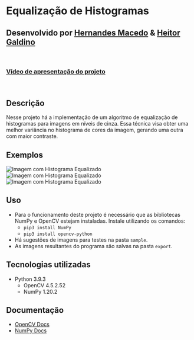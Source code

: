# Equalização de Histogramas

## Desenvolvido por [Hernandes Macedo](https://github.com/hernandesmacedo) & [Heitor Galdino](https://github.com/h80r)
  &nbsp;
### [Vídeo de apresentação do projeto](https://youtu.be/cspS9S2HCPM)
  &nbsp;

## Descrição
Nesse projeto há a implementação de um algoritmo de equalização de histogramas para imagens em níveis de cinza. Essa técnica visa obter uma melhor variância no histograma de cores da imagem, gerando uma outra com maior contraste.

## Exemplos

  ![Imagem com Histograma Equalizado](https://lh3.googleusercontent.com/IQ_hWkxqguI9xGwkGJihFOpS9_NlnwV50272PR_tzbD56bxyDGHPuZC3PLD6TvQ5g7gBOYcc4xluxJLyiJG-ygJdf76lhSHxYpb9YXofathQsI4KOszFvPH5ez1w7V0eIe7t8jcA0gZmTSkPkESD0ZQtPvTojyvRHKsqTrX-Ji3Ye7fif-jxq85UlEfo1Qpom9ux2NBX92NYsYb1V98GQPZVdlt2EJ38x7Emj7IRpGB9QfFI5gMCuyzWWBOIoodks3ybk-T1cJ_2CaQgPnqNUA6VqsAUlTBfZIpfgQ3jKAeIfx9Qe0ViCoUSI2x-lLzOeyIuBRzPZNT7ubSKUYK7juAkTYHOACujaaLMx_OiW_GWMxvLJEyYRISxh82VTlVi2DCZ9Sp8tff-3oHB8gLArUroWZ7Do2Tf3ro4XJr6P9PgMtX70V3jM0sp8dJwPmkxvt1NQbL70H_bU1lXo2cR5Q0gE6xMkfmXbqSl0eFOcFU0I2pHETp8EPzlOiQGaZe5xzOqzVK_bC-sYJwhxGC14X9u23Zt24T4BCJdqAZORswsDK0JdY7nNX9QxGadRgM4dF0Gm42lTQcTZlOxkoyX6tiWODu_qLHxbEsQXRHy22ZPI_4UZF-h_nmSMlAcpcRQCYU_JStf_HuzsmqhwTKW3cfdWau0BkOe2uX3FYkOuPTs_sgfeWfT6Igb57rIQGygPNKkEe_oiG4qc1vIjUjynKA=w718-h359-no?authuser=0)
  ![Imagem com Histograma Equalizado](https://lh3.googleusercontent.com/gV-CC4WHhlIRPlIT7ARp9BnTFm9uV8ogqhKct492zenOHUBZ3SqTBKiKIG4kn2SHADRa_UPA3VTRGcokQfa2xvO_4xtP_S3TvZZWav8pOBJEVjp1Q_9pp4Jaf99HfgF3iR77iYl6RXLFlGCrxdUWiy7XHeyXT4nvK3Yd2WTmfk__n5EdHwgO9INmkCdvjj_krIp7-1vOhmTeoKKc0VJiYrXmB_PEi1FBDY_-L21Pm8rkFIK6eBqIqqAcT2KiYiT6oHqu0bOlnoOUTDTw48WkwQ2fJvF2O0JwH5w5793m1IUV4jY6Vkuo63Vbe0xXRO4a3okIelSk0MbP_tq5h1QDYHtkHfufbr0Sgi6ySG5qu5hJvoCoaUCVj7TWzBEXq170bK0MFJGSaPhGQ5XQN9O_V7A6GQae-ODyBjy-QB30Qjej-wkHcoWtGtnlVGXI3rp1-qDeGygex4qh_ssdseOfgFDMR-QtInSr6UOQcGeYJ4pgigMtqZPbA4On8V_OaauY3sSkWc4wM4QPHe3h8tGHFgg1nsoCJAicOEg_n-b8OgWCMht2r9uX7ISVJjyoETUKH53EcHIQZcJ2AYI-61AlnabgHxwxy--Y28nG4ELlfhHSzPJ39mHJAJaxL2wZ9hviUyWW3QpUqWNasLnFFznQqFJoehEgb5NDzaU27YEOe4ksyWdguMDLaVCtexaSfoyxMn26zZXY5ZvSZ8Jz-F9KVrk=w512-h256-no?authuser=0)
  ![Imagem com Histograma Equalizado](https://lh3.googleusercontent.com/c0uGtE7U2-RxuTT3ItelQYw1oK0zHOdrkd4V1C2soqeIc5gmJg-XVly_BwxzLCWuEijmkGDr6jFn6Y7t3f6cKoxKXYe93B0roNOJSwdGsARt_CAcFy6c1HRlO6K0psg8JC_xkEFKxCg5pEVwvRJyZxzv5MV-erO5MsrXT0rCZ8IRi8mRQXv0nuLpWsjt58PQxlEUUnsQi2J-VJWoyK4-VlGFntPusd3dPeE__c1fznK32hy8dAtq1QTt1BqGgnCA6K7_Ku1JNH7jHwaMbYDGOMvFsGeNA-RJrwgP_W4-nLOxr_ValHRqSlPkXfW21tGwl4Kf7ECAssnOr3LKRgcJTuJgfM5Afz5AGShuTdqEpjh0j50C90BL9BpgF5rSg4ffHBTWkbEz40HPDw5u_edqKyckAPuxFKDsqJWVjDwxPEU0np7sedvLQ72RGN1qrBMvYGMCuMGUYArVgHjFKKfvVXxEoyOJmK_dK7MO6Zwm9Pn87uw5o-a3dRxhay4e1yjMK0YEk_EC5OLS-DlmWtJvHEkzADZZLq7SsaI7u0dxSjqnSuf9dHciXZ5OaAggBALf56UkiLRk9nkOUZ3NXAGWbFbGCW7GPK4YsDavVYEgQX838YVNhqZxME-o0l4VHYThKOiVxC6Dqa4JZyJiAGNr2Fb1tFVhRyo37u2dMakd8r-pCK9mTz55EvIFSLhjavqPxlfTZVv8NQKwFAlTkuQpjGA=w1600-h533-no?authuser=0)

## Uso
* Para o funcionamento deste projeto é necessário que as bibliotecas NumPy e OpenCV estejam instaladas. Instale utilizando os comandos:
  * `pip3 install NumPy`
  * `pip3 install opencv-python`
* Há sugestões de imagens para testes na pasta `sample`.
* As imagens resultantes do programa são salvas na pasta `export`.

## Tecnologias utilizadas
* Python 3.9.3
  * OpenCV 4.5.2.52
  * NumPy 1.20.2

## Documentação
* [OpenCV Docs](https://docs.opencv.org/master/d6/d00/tutorial_py_root.html)
* [NumPy Docs](https://numpy.org/doc/)

